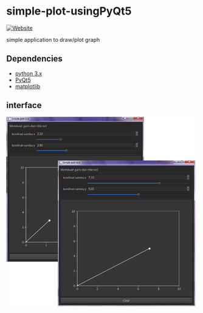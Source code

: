 # simple-plot-usingPyQt5
[![Website](https://img.shields.io/badge/website-visit-brightgreen)](https://firasisme.github.io/)

simple application to draw/plot graph

## Dependencies
- [python 3.x](https://www.python.org/)
- [PyQt5](https://pypi.org/project/PyQt5/)
- [matplotlib](https://matplotlib.org/)
## interface
![Image](https://github.com/firasisme/simple-plot-usingPyQt5/blob/master/images/simple%20plot%20gui.png)
